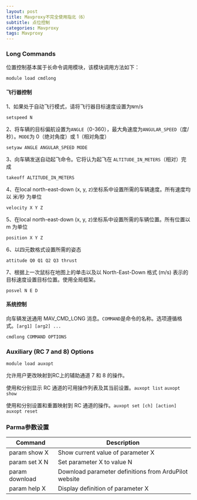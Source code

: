 ```yaml
---
layout: post
title: Mavproxy不完全使用指北（6）
subtitle: 点位控制
categories: Mavproxy
tags: Mavproxy
---
```

### Long Commands

位置控制基本属于长命令调用模块，该模块调用方法如下：

```
module load cmdlong
```

#### 飞行器控制

1、如果处于自动飞行模式，请将飞行器目标速度设置为`N`m/s

```
setspeed N
```

2、将车辆的目标偏航设置为`ANGLE`（0-360），最大角速度为`ANGULAR_SPEED`（度/秒）。`MODE`为 0（绝对角度）或 1（相对角度）

```
setyaw ANGLE ANGULAR_SPEED MODE
```

3、向车辆发送自动起飞命令。它将认为起飞在 `ALTITUDE_IN_METERS`（相对）完成

```
takeoff ALTITUDE_IN_METERS
```

4、在local north-east-down (x, y, z)坐标系中设置所需的车辆速度。所有速度均以 米/秒 为单位

```
velocity X Y Z
```

5、在local north-east-down (x, y, z)坐标系中设置所需的车辆位置。所有位置以 m 为单位

```
position X Y Z
```

6、以四元数格式设置所需的姿态

```
attitude Q0 Q1 Q2 Q3 thrust
```

7、根据上一次鼠标在地图上的单击以及以 North-East-Down 格式 (m/s) 表示的目标速度设置目标位置。使用全局框架。

```
posvel N E D
```

#### 系统控制

向车辆发送通用 MAV_CMD_LONG 消息。`COMMAND`是命令的名称。选项遵循格式。`[arg1] [arg2] ...`

```
cmdlong COMMAND OPTIONS
```



### Auxiliary (RC 7 and 8) Options

```
module load auxopt
```

允许用户更改映射到RC上的辅助通道 7 和 8 的操作。

使用和分别显示 RC 通道的可用操作列表及其当前设置。`auxopt list` `auxopt show`

使用和分别设置和重置映射到 RC 通道的操作。`auxopt set [ch] [action]` `auxopt reset`



### Parma参数设置

| **Command**    | **Description**                                       |
| -------------- | ----------------------------------------------------- |
| param show X   | Show current value of parameter X                     |
| param set X N  | Set parameter X to value N                            |
| param download | Download parameter definitions from ArduPilot website |
| param help X   | Display definition of parameter X                     |
